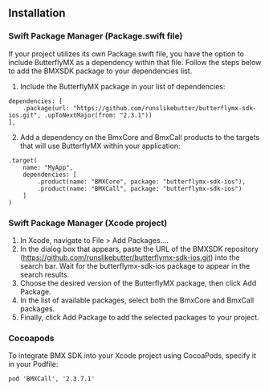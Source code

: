 ## Installation

### Swift Package Manager (Package.swift file)

If your project utilizes its own Package.swift file, you have the option to include ButterflyMX as a dependency within that file. Follow the steps below to add the BMXSDK package to your dependencies list.
1. Include the ButterflyMX package in your list of dependencies:
```
dependencies: [
    .package(url: "https://github.com/runslikebutter/butterflymx-sdk-ios.git", .upToNextMajor(from: "2.3.1"))
],
```
2. Add a dependency on the BmxCore and BmxCall products to the targets that will use ButterflyMX within your application:
```
.target(
    name: "MyApp",
    dependencies: [
        .product(name: "BMXCore", package: "butterflymx-sdk-ios"),
        .product(name: "BMXCall", package: "butterflymx-sdk-ios")
    ]
)
```
### Swift Package Manager (Xcode project)
1. In Xcode, navigate to File > Add Packages....
2. In the dialog box that appears, paste the URL of the BMXSDK repository (https://github.com/runslikebutter/butterflymx-sdk-ios.git) into the search bar. Wait for the butterflymx-sdk-ios package to appear in the search results.
3. Choose the desired version of the ButterflyMX package, then click Add Package.
4. In the list of available packages, select both the BmxCore and BmxCall packages.
5. Finally, click Add Package to add the selected packages to your project.

### Cocoapods
To integrate BMX SDK into your Xcode project using CocoaPods, specify it in your Podfile:
```
pod 'BMXCall', '2.3.7.1'
```